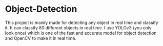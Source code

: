 # Object-Detection
This project is mainly made for detecting any object in real time and classify it. It can classify 80 different objects in real time. I use YOLOv3 (you only look once) which is one of the fast and accurate model for object detection and OpenCV to make it in real time.
